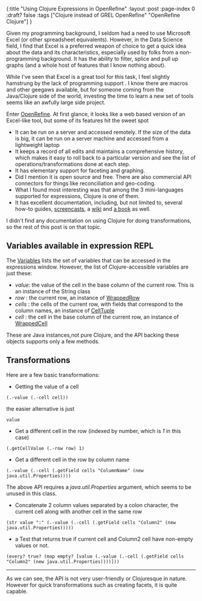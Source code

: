 {:title "Using Clojure Expressions in OpenRefine"
 :layout :post
 :page-index 0
 :draft? false
 :tags ["Clojure instead of GREL OpenRefine" "OpenRefine Clojure"]
 }

Given my programming background, I seldom had a need to use Microsoft Excel (or other spreadsheet equivalents). However, in the Data Science field, I find that Excel is a preferred weapon of choice to get a quick idea about the data and its characteristics, especially used by folks from a non-programming background. It has the ability to filter, splice and pull up graphs (and a whole host of features that I know nothing about). 

While I've seen that Excel is a great tool for this task, I feel slightly hamstrung by the lack of programming support . I know there are macros and other geegaws available, but for someone coming from the Java/Clojure side of the world, investing the time to learn a new set of tools seems like an awfully large side project.

Enter [OpenRefine](http://openrefine.org/). At first glance, it looks like a web based version of an Excel-like tool, but some of its features hit the sweet spot

* It can be run on a server and accessed remotely. If the size of the data is big, it can be run on a server machine and accessed from a lightweight laptop
* It keeps a record of all edits and maintains a comprehensive history, which makes it easy to roll back to a particular version and see the list of operations/transformations done at each step.
* It has elementary support for faceting and graphing.
* Did I mention it is open source and free. There are also commercial API connectors for things like reconciliation and geo-coding.
* What I found most interesting was that among the 3 mini-languages supported for expressions, Clojure is one of them.
* It has excellent documentation, including, but not limited to, several how-to guides, [screencasts](https://github.com/OpenRefine/OpenRefine/wiki/Screencasts), a [wiki](https://github.com/OpenRefine/OpenRefine/wiki) and [a book](https://www.packtpub.com/big-data-and-business-intelligence/using-openrefine) as well.


I didn't find any documentation on using Clojure for doing transformations, so the rest of this post is on that topic.

## Variables available in expression REPL

The [Variables](https://github.com/OpenRefine/OpenRefine/wiki/Variables) lists the set of variables that can be accessed in the expressions window. However, the list of Clojure-accessible variables are just these:

* _value_: the value of the cell in the base column of the current row. This is an instance of the String class
* _row_ : the current row, an instance of [WrappedRow](https://github.com/OpenRefine/OpenRefine/blob/master/main/src/com/google/refine/expr/WrappedRow.java)
* _cells_ : the cells of the current row, with fields that correspond to the column names, an instance of [CellTuple](https://github.com/OpenRefine/OpenRefine/blob/master/main/src/com/google/refine/expr/CellTuple.java)
* _cell_ : the cell in the base column of the current row, an instance of [WrappedCell](https://github.com/OpenRefine/OpenRefine/blob/master/main/src/com/google/refine/expr/WrappedCell.java)

These are Java instances,not pure Clojure, and the API backing these objects supports only a few methods. 

## Transformations

Here are a few basic transformations:

* Getting the value of a cell 

```
(.-value (.-cell cell))
```

the easier alternative is just
```
value
```

* Get a different cell in the row (indexed by number, which is _1_ in this case)

```
(.getCellValue (.-row row) 1)
```

* Get a different cell in the row by column name

```
(.-value (.-cell (.getField cells "ColumnName" (new java.util.Properties))))
```

The above API requires a _java.util.Properties_ argument, which seems to be unused in this class.

* Concatenate 2 column values separated by a colon character, the current cell along with another cell in the same row

```
(str value ":" (.-value (.-cell (.getField cells "Column2" (new java.util.Properties)))))

```

* a Test that returns true if current cell and Column2 cell have non-empty values or not.

```
(every? true? (map empty? [value (.-value (.-cell (.getField cells "Column2" (new java.util.Properties))))]))
```

---

As we can see, the API is not very user-friendly or Clojuresque in nature. However for quick transformations such as creating facets, it is quite capable.


